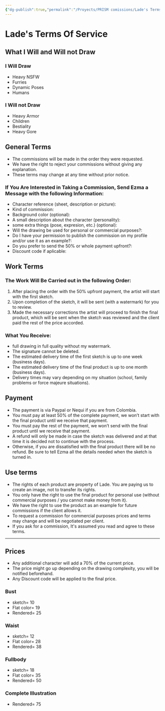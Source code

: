 ```yaml
---
{"dg-publish":true,"permalink":"/Proyects/PRISM comissions/Lade's Terms Of Service/","title":"Lade's Terms Of Service","created":"2023-10-18T16:45:01.423-05:00","updated":"2023-10-25T22:42:43.132-05:00"}
---
```



# Lade's Terms Of Service

## What I Will and Will not Draw

### I Will Draw

- Heavy NSFW
- Furries
- Dynamic Poses
- Humans

### I Will not Draw

- Heavy Armor
- Children
- Bestiality
- Heavy Gore

## General Terms

- The commissions will be made in the order they were requested.
- We have the right to reject your commissions without giving any explanation.
- These terms may change at any time without prior notice.

### If You Are Interested in Taking a Commission, Send Ezma a Message with the following Information:

- Character reference (sheet, description or picture):
- Kind of commission:
- Background color (optional):
- A small description about the character (personality):
- some extra things (pose, expresion, etc.) (optional):
- Will the drawing be used for personal or commercial purposes?:
- Do I have your permission to publish the commission on my profile and/or use it as an example?:
- Do you prefer to send the 50% or whole payment upfront?:
- Discount code if aplicable:

## Work Terms

### The Work Will Be Carried out in the following Order:

1. After placing the order with the 50% upfront payment, the artist will start with the first sketch.
2. Upon completion of the sketch, it will be sent (with a watermark) for you to review.
3. Made the necessary corrections the artist will proceed to finish the final product, which will be sent when the sketch was reviewed and the client paid the rest of the price accorded.

### What You Receive:

- full drawing in full quality without my watermark.
- The signature cannot be deleted.
- The estimated delivery time of the first sketch is up to one week (business days).
- The estimated delivery time of the final product is up to one month (business days).
- Delivery times may vary depending on my situation (school, family problems or force majeure situations).

## Payment

- The payment is via Paypal or Nequi if you are from Colombia.
- You must pay at least 50% of the complete payment, we won’t start with the final product until we receive that payment.
- You must pay the rest of the payment, we won’t send with the final product until we receive that payment.
- A refund will only be made in case the sketch was delivered and at that time it is decided not to continue with the process.
- Otherwise, if you are dissatisfied with the final product there will be no refund. Be sure to tell Ezma all the details needed when the sketch is turned in.

## Use terms

- The rights of each product are property of Lade. You are paying us to create an image, not to transfer its rights.
- You only have the right to use the final product for personal use (without commercial purposes / you cannot make money from it).
- We have the right to use the product as an example for future commissions if the client allows it.
- To request a commission for commercial purposes prices and terms may change and will be negotiated per client.
- If you ask for a commission, It's assumed you read and agree to these terms.
---

## Prices

- Any additional character will add a 70% of the current price. 
- The price might go up depending on the drawing complexity, you will be notified beforehand.
- Any Discount code will be applied to the final price.

### Bust

- sketch= 10
- Flat color= 19
- Rendered= 25

### Waist

- sketch= 12
- Flat color= 28
- Rendered= 38

### Fullbody

- sketch= 18
- Flat color= 35
- Rendered= 50

### Complete Illustration

- Rendered= 75
